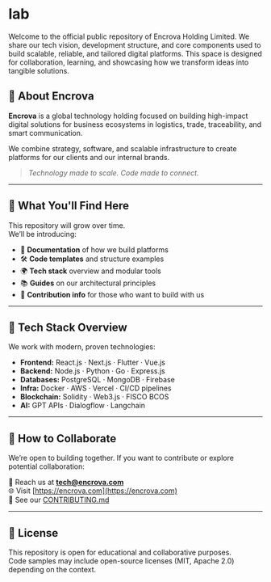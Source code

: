 # lab
Welcome to the official public repository of Encrova Holding Limited. We share our tech vision, development structure, and core components used to build scalable, reliable, and tailored digital platforms. This space is designed for collaboration, learning, and showcasing how we transform ideas into tangible solutions.

## 🧭 About Encrova

**Encrova** is a global technology holding focused on building high-impact digital solutions for business ecosystems in logistics, trade, traceability, and smart communication.

We combine strategy, software, and scalable infrastructure to create platforms for our clients and our internal brands.

> _Technology made to scale. Code made to connect._

---

## 📌 What You'll Find Here

This repository will grow over time.  
We’ll be introducing:

- 📁 **Documentation** of how we build platforms  
- 🛠️ **Code templates** and structure examples  
- 🌍 **Tech stack** overview and modular tools  
- 📚 **Guides** on our architectural principles  
- 🤝 **Contribution info** for those who want to build with us  

---

## 🧰 Tech Stack Overview

We work with modern, proven technologies:

- **Frontend:** React.js · Next.js · Flutter · Vue.js  
- **Backend:** Node.js · Python · Go · Express.js  
- **Databases:** PostgreSQL · MongoDB · Firebase  
- **Infra:** Docker · AWS · Vercel · CI/CD pipelines  
- **Blockchain:** Solidity · Web3.js · FISCO BCOS  
- **AI:** GPT APIs · Dialogflow · Langchain

---

## 🤝 How to Collaborate

We’re open to building together. If you want to contribute or explore potential collaboration:

📩 Reach us at **tech@encrova.com**  
🌐 Visit [https://encrova.com](https://encrova.com)  
🔗 See our [CONTRIBUTING.md](./CONTRIBUTING.md)

---

## 📄 License

This repository is open for educational and collaborative purposes.  
Code samples may include open-source licenses (MIT, Apache 2.0) depending on the context.

